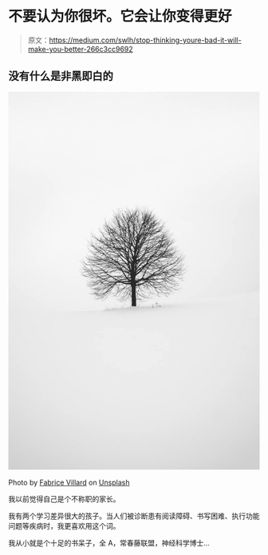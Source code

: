 # 不要认为你很坏。它会让你变得更好

> 原文：<https://medium.com/swlh/stop-thinking-youre-bad-it-will-make-you-better-266c3cc9692>

## 没有什么是非黑即白的

![](img/160667abf3ff7aaba4a429f6ee98d4a0.png)

Photo by [Fabrice Villard](https://unsplash.com/photos/Jrl_UQcZqOc?utm_source=unsplash&utm_medium=referral&utm_content=creditCopyText) on [Unsplash](https://unsplash.com/search/photos/black-and-white?utm_source=unsplash&utm_medium=referral&utm_content=creditCopyText)

我以前觉得自己是个不称职的家长。

我有两个学习差异很大的孩子。当人们被诊断患有阅读障碍、书写困难、执行功能问题等疾病时，我更喜欢用这个词。

我从小就是个十足的书呆子，全 A，常春藤联盟，神经科学博士…